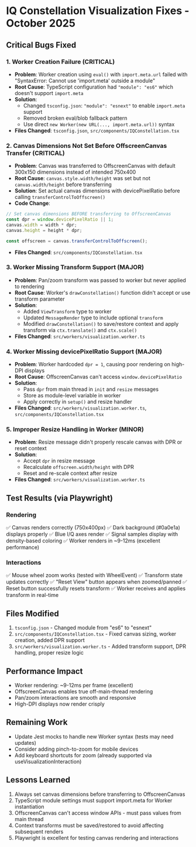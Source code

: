 # IQ Constellation Visualization Fixes - October 2025

## Critical Bugs Fixed

### 1. **Worker Creation Failure** (CRITICAL)
- **Problem**: Worker creation using `eval()` with `import.meta.url` failed with "SyntaxError: Cannot use 'import.meta' outside a module"
- **Root Cause**: TypeScript configuration had `"module": "es6"` which doesn't support `import.meta`
- **Solution**: 
  - Changed `tsconfig.json`: `"module": "esnext"` to enable `import.meta` support
  - Removed broken eval/blob fallback pattern
  - Use direct `new Worker(new URL(..., import.meta.url))` syntax
- **Files Changed**: `tsconfig.json`, `src/components/IQConstellation.tsx`

### 2. **Canvas Dimensions Not Set Before OffscreenCanvas Transfer** (CRITICAL)
- **Problem**: Canvas was transferred to OffscreenCanvas with default 300x150 dimensions instead of intended 750x400
- **Root Cause**: `canvas.style.width/height` was set but not `canvas.width/height` before transferring
- **Solution**: Set actual canvas dimensions with devicePixelRatio before calling `transferControlToOffscreen()`
- **Code Change**:
```typescript
// Set canvas dimensions BEFORE transferring to OffscreenCanvas
const dpr = window.devicePixelRatio || 1;
canvas.width = width * dpr;
canvas.height = height * dpr;

const offscreen = canvas.transferControlToOffscreen();
```
- **Files Changed**: `src/components/IQConstellation.tsx`

### 3. **Worker Missing Transform Support** (MAJOR)
- **Problem**: Pan/zoom transform was passed to worker but never applied to rendering
- **Root Cause**: Worker's `drawConstellation()` function didn't accept or use transform parameter
- **Solution**: 
  - Added `ViewTransform` type to worker
  - Updated `MessageRender` type to include optional `transform`
  - Modified `drawConstellation()` to save/restore context and apply transform via `ctx.translate()` and `ctx.scale()`
- **Files Changed**: `src/workers/visualization.worker.ts`

### 4. **Worker Missing devicePixelRatio Support** (MAJOR)
- **Problem**: Worker hardcoded `dpr = 1`, causing poor rendering on high-DPI displays
- **Root Cause**: OffscreenCanvas can't access `window.devicePixelRatio`
- **Solution**:
  - Pass `dpr` from main thread in `init` and `resize` messages
  - Store as module-level variable in worker
  - Apply correctly in `setup()` and resize handler
- **Files Changed**: `src/workers/visualization.worker.ts`, `src/components/IQConstellation.tsx`

### 5. **Improper Resize Handling in Worker** (MINOR)
- **Problem**: Resize message didn't properly rescale canvas with DPR or reset context
- **Solution**: 
  - Accept `dpr` in resize message
  - Recalculate `offscreen.width/height` with DPR
  - Reset and re-scale context after resize
- **Files Changed**: `src/workers/visualization.worker.ts`

## Test Results (via Playwright)

### Rendering
✅ Canvas renders correctly (750x400px)
✅ Dark background (#0a0e1a) displays properly
✅ Blue I/Q axes render
✅ Signal samples display with density-based coloring
✅ Worker renders in ~9-12ms (excellent performance)

### Interactions
✅ Mouse wheel zoom works (tested with WheelEvent)
✅ Transform state updates correctly
✅ "Reset View" button appears when zoomed/panned
✅ Reset button successfully resets transform
✅ Worker receives and applies transform in real-time

## Files Modified

1. `tsconfig.json` - Changed module from "es6" to "esnext"
2. `src/components/IQConstellation.tsx` - Fixed canvas sizing, worker creation, added DPR support
3. `src/workers/visualization.worker.ts` - Added transform support, DPR handling, proper resize logic

## Performance Impact

- Worker rendering: ~9-12ms per frame (excellent)
- OffscreenCanvas enables true off-main-thread rendering
- Pan/zoom interactions are smooth and responsive
- High-DPI displays now render crisply

## Remaining Work

- Update Jest mocks to handle new Worker syntax (tests may need updates)
- Consider adding pinch-to-zoom for mobile devices
- Add keyboard shortcuts for zoom (already supported via useVisualizationInteraction)

## Lessons Learned

1. Always set canvas dimensions before transferring to OffscreenCanvas
2. TypeScript module settings must support import.meta for Worker instantiation  
3. OffscreenCanvas can't access window APIs - must pass values from main thread
4. Context transforms must be saved/restored to avoid affecting subsequent renders
5. Playwright is excellent for testing canvas rendering and interactions
